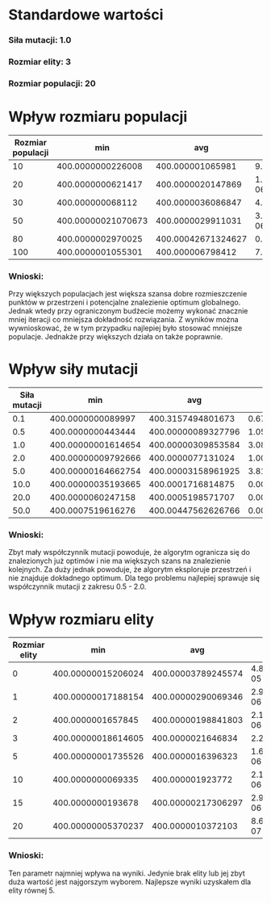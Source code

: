 # Standardowe wartości
### Siła mutacji: 1.0
### Rozmiar elity: 3
### Rozmiar populacji: 20


# Wpływ rozmiaru populacji

| Rozmiar populacji | min                | avg                | stdev                  | max               |
| ----------------- | ------------------ | ------------------ | ---------------------- | ----------------- |
| 10                | 400.0000000226008  | 400.000001065981   | 9.29482924286381e-07   | 400.0000031608251 |
| 20                | 400.0000000621417  | 400.0000020147869  | 1.7457427152589692e-06 | 400.0000068593968 |
| 30                | 400.000000068112   | 400.0000036086847  | 4.411311307307273e-06  | 400.0000181452016 |
| 50                | 400.00000021070673 | 400.0000029911031  | 3.0442823005181825e-06 | 400.0000128455922 |
| 80                | 400.0000002970025  | 400.00042671324627 | 0.0018187512231011553  | 400.0090705488448 |
| 100               | 400.0000001055301  | 400.000006798412   | 7.739922320602943e-06  | 400.0000275121892 |

### Wnioski:
Przy większych populacjach jest większa szansa dobre rozmieszczenie punktów w przestrzeni i potencjalne znalezienie optimum globalnego.
Jednak wtedy przy ograniczonym budżecie możemy wykonać znacznie mniej iteracji co mniejsza dokładność rozwiązania.
Z wyników można wywnioskować, że w tym przypadku najlepiej było stosować mniejsze populacje. Jednakże przy większych działa on także poprawnie.

# Wpływ siły mutacji


| Siła mutacji | min                | avg                | stdev                  | max                |
| ------------ | ------------------ | ------------------ | ---------------------- | ------------------ |
| 0.1          | 400.0000000089997  | 400.3157494801673  | 0.676833741633577      | 402.86677244134745 |
| 0.5          | 400.0000000443444  | 400.00000089327796 | 1.0568310825837695e-06 | 400.0000042150069  |
| 1.0          | 400.00000001614654 | 400.00000309853584 | 3.0805744890668854e-06 | 400.00001043442325 |
| 2.0          | 400.00000009792666 | 400.0000077131024  | 1.006246577767641e-05  | 400.00004740064674 |
| 5.0          | 400.00000164662754 | 400.00003158961925 | 3.810603430385263e-05  | 400.00016044859177 |
| 10.0         | 400.00000035193665 | 400.0001716814875  | 0.00014704113306136124 | 400.0005667855365  |
| 20.0         | 400.0000060247158  | 400.0005198571707  | 0.0005494589367447792  | 400.00213870103903 |
| 50.0         | 400.0007519616276  | 400.00447562626766 | 0.004328375217188277   | 400.016593685632   |

### Wnioski:
Zbyt mały współczynnik mutacji powoduje, że algorytm ogranicza się do znalezionych już optimów i nie ma większych szans na znalezienie kolejnych.
Za duży jednak powoduje, że algorytm eksploruje przestrzeń i nie znajduje dokładnego optimum.
Dla tego problemu najlepiej sprawuje się współczynnik mutacji z zakresu 0.5 - 2.0.

# Wpływ rozmiaru elity

| Rozmiar elity | min                | avg                | stdev                  | max                |
| ------------- | ------------------ | ------------------ | ---------------------- | ------------------ |
| 0             | 400.00000015206024 | 400.00003789245574 | 4.8411872325595026e-05 | 400.0001653571013  |
| 1             | 400.00000017188154 | 400.00000290069346 | 2.9225540430974973e-06 | 400.0000128265121  |
| 2             | 400.0000001657845  | 400.00000198841803 | 2.134276152511026e-06  | 400.00000964153645 |
| 3             | 400.00000018614605 | 400.0000021646834  | 2.26296478100453e-06   | 400.00000758721603 |
| 5             | 400.00000001735526 | 400.0000016396323  | 1.6441173502498376e-06 | 400.0000059631805  |
| 10            | 400.0000000069335  | 400.000001923772   | 2.175054916524016e-06  | 400.00000959226236 |
| 15            | 400.0000000193678  | 400.00000217306297 | 2.9727751027770357e-06 | 400.00001000514254 |
| 20            | 400.00000005370237 | 400.0000010372103  | 8.641617407617417e-07  | 400.00000334365524 |

### Wnioski:
Ten parametr najmniej wpływa na wyniki. Jedynie brak elity lub jej zbyt duża wartość
jest najgorszym wyborem. Najlepsze wyniki uzyskałem dla elity równej 5.
